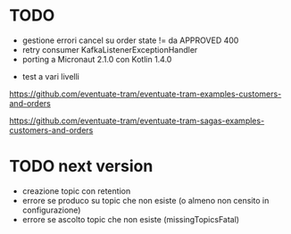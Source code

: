 # TODO
+ gestione errori cancel su order state != da APPROVED 400
+ retry consumer KafkaListenerExceptionHandler
+ porting a Micronaut 2.1.0 con Kotlin 1.4.0 

- test a vari livelli

https://github.com/eventuate-tram/eventuate-tram-examples-customers-and-orders

https://github.com/eventuate-tram/eventuate-tram-sagas-examples-customers-and-orders

# TODO next version
- creazione topic con retention
- errore se produco su topic che non esiste (o almeno non censito in configurazione)
- errore se ascolto topic che non esiste (missingTopicsFatal)

